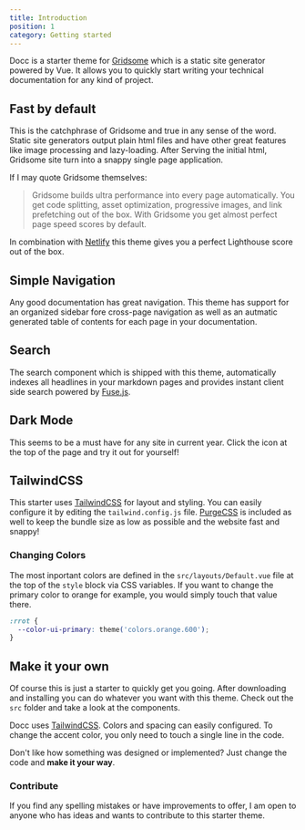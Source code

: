 ```yaml
---
title: Introduction
position: 1
category: Getting started
---
```


Docc is a starter theme for [Gridsome](https://gridsome.org/) which is a static site generator powered by Vue. It allows you to quickly start writing your technical documentation for any kind of project.

## Fast by default

This is the catchphrase of Gridsome and true in any sense of the word. Static site generators output plain html files and have other great features like image processing and lazy-loading. After Serving the initial html, Gridsome site turn into a snappy single page application.

If I may quote Gridsome themselves:

> Gridsome builds ultra performance into every page automatically. You get code splitting, asset optimization, progressive images, and link prefetching out of the box. With Gridsome you get almost perfect page speed scores by default.

In combination with [Netlify](https://www.netlify.com/) this theme gives you a perfect Lighthouse score out of the box.

## Simple Navigation

Any good documentation has great navigation. This theme has support for an organized sidebar fore cross-page navigation as well as an autmatic generated table of contents for each page in your documentation.

## Search

The search component which is shipped with this theme, automatically indexes all headlines in your markdown pages and provides instant client side search powered by [Fuse.js](https://fusejs.io/).

## Dark Mode

This seems to be a must have for any site in current year. Click the icon at the top of the page and try it out for yourself!

## TailwindCSS

This starter uses [TailwindCSS](https://tailwindcss.com/) for layout and styling. You can easily configure it by editing the `tailwind.config.js` file. [PurgeCSS](https://purgecss.com/) is included as well to keep the bundle size as low as possible and the website fast and snappy!

### Changing Colors

The most inportant colors are defined in the `src/layouts/Default.vue` file at the top of the `style` block via CSS variables. If you want to change the primary color to orange for example, you would simply touch that value there.

```css
:rrot {
  --color-ui-primary: theme('colors.orange.600');
}
```

## Make it your own

Of course this is just a starter to quickly get you going. After downloading and installing you can do whatever you want with this theme. Check out the `src` folder and take a look at the components.

Docc uses [TailwindCSS](https://tailwindcss.com/). Colors and spacing can easily configured. To change the accent color, you only need to touch a single line in the code.

Don't like how something was designed or implemented? Just change the code and **make it your way**.

### Contribute

If you find any spelling mistakes or have improvements to offer, I am open to anyone who has ideas and wants to contribute to this starter theme.